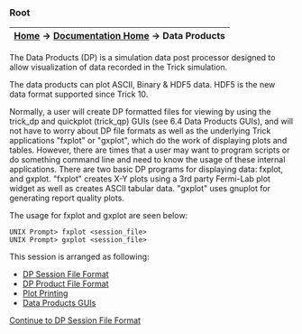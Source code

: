 ### Root

| [Home](/trick) → [Documentation Home](../Documentation-Home) → Data Products |
|------------------------------------------------------------------|

The Data Products (DP) is a simulation data post processor designed to allow visualization of data recorded in the Trick simulation.

The data products can plot ASCII, Binary & HDF5 data. HDF5 is the new data format supported since Trick 10.

Normally, a user will create DP formatted files for viewing by using the trick_dp and quickplot (trick_qp) GUIs (see 6.4 Data Products GUIs), and will not have to worry about DP file formats as well as the underlying Trick applications "fxplot" or "gxplot", which do the work of displaying plots and tables. However, there are times that a user may want to program scripts or do something command line and need to know the usage of these internal applications. There are two basic DP programs for displaying data: fxplot, and gxplot. "fxplot" creates X-Y plots using a 3rd party Fermi-Lab plot widget as well as creates ASCII tabular data. "gxplot" uses gnuplot for generating report quality plots.

The usage for fxplot and gxplot are seen below:

```
UNIX Prompt> fxplot <session_file>
UNIX Prompt> gxplot <session_file>
```

This session is arranged as following:

- [DP Session File Format](DP-Session-File-Format)
- [DP Product File Format](DP-Product-File-Format)
- [Plot Printing](Plot-Printing)
- [Data Products GUIs](Data-Products-GUIs)

[Continue to DP Session File Format](DP-Session-File-Format)
